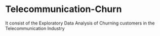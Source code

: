 # Telecommunication-Churn
It consist of the Exploratory Data Analysis of Churning customers in the Telecommunication Industry
